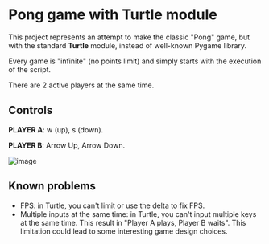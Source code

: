 # Pong game with Turtle module
This project represents an attempt to make the classic "Pong" game, but with the standard **Turtle** module, instead of well-known Pygame library.

Every game is "infinite" (no points limit) and simply starts with the execution of the script.

There are 2 active players at the same time.

## Controls
**PLAYER A**: w (up), s (down).

**PLAYER B**: Arrow Up, Arrow Down.

![image](https://user-images.githubusercontent.com/65022671/185482732-010ed113-d4f3-4782-99fe-f8eb0bc0ca78.png)
## Known problems
- FPS: in Turtle, you can't limit or use the delta to fix FPS.
- Multiple inputs at the same time: in Turtle, you can't input multiple keys at the same time. This result in "Player A plays, Player B waits". This limitation could lead to some interesting game design choices.
